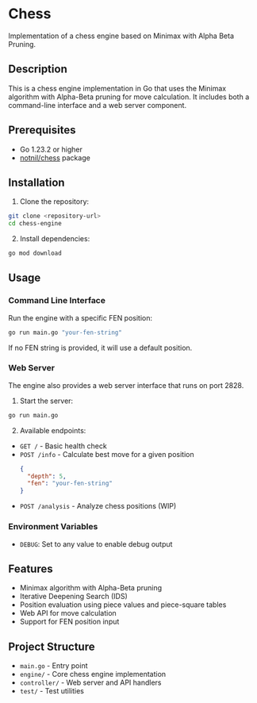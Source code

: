 # Chess

Implementation of a chess engine based on Minimax with Alpha Beta Pruning.

## Description

This is a chess engine implementation in Go that uses the Minimax algorithm with Alpha-Beta pruning for move calculation. It includes both a command-line interface and a web server component.

## Prerequisites

- Go 1.23.2 or higher
- [notnil/chess](https://github.com/notnil/chess) package

## Installation

1. Clone the repository:
```bash
git clone <repository-url>
cd chess-engine
```

2. Install dependencies:
```bash
go mod download
```

## Usage

### Command Line Interface

Run the engine with a specific FEN position:

```bash
go run main.go "your-fen-string"
```

If no FEN string is provided, it will use a default position.

### Web Server

The engine also provides a web server interface that runs on port 2828.

1. Start the server:
```bash
go run main.go
```

2. Available endpoints:

- `GET /` - Basic health check
- `POST /info` - Calculate best move for a given position
  ```json
  {
    "depth": 5,
    "fen": "your-fen-string"
  }
  ```
- `POST /analysis` - Analyze chess positions (WIP)

### Environment Variables

- `DEBUG`: Set to any value to enable debug output

## Features

- Minimax algorithm with Alpha-Beta pruning
- Iterative Deepening Search (IDS)
- Position evaluation using piece values and piece-square tables
- Web API for move calculation
- Support for FEN position input

## Project Structure

- `main.go` - Entry point
- `engine/` - Core chess engine implementation
- `controller/` - Web server and API handlers
- `test/` - Test utilities

